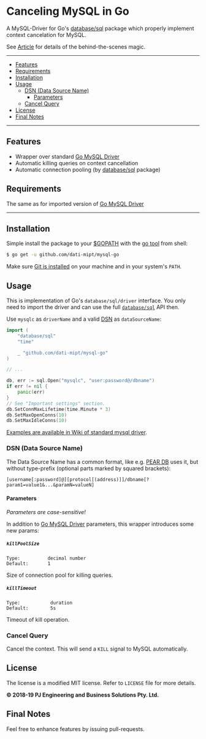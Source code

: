 # Canceling MySQL in Go

A MySQL-Driver for Go's [database/sql](https://golang.org/pkg/database/sql/) package which properly implement context cancelation for MySQL.

See [Article](https://medium.com/@rocketlaunchr.cloud/canceling-mysql-in-go-827ed8f83b30) for details of the behind-the-scenes magic.

---------------------------------------
* [Features](#features)
* [Requirements](#requirements)
* [Installation](#installation)
* [Usage](#usage)
    * [DSN (Data Source Name)](#dsn-data-source-name)
        * [Parameters](#parameters)
    * [Cancel Query](#cancel-query)
* [License](#license)
* [Final Notes](#final-notes)

---------------------------------------

## Features
* Wrapper over standard [Go MySQL Driver](https://github.com/go-sql-driver/mysql)
* Automatic killing queries on context cancellation 
* Automatic connection pooling (by [database/sql](https://golang.org/pkg/database/sql/) package)


## Requirements
The same as for imported version of [Go MySQL Driver](https://github.com/go-sql-driver/mysql)

---------------------------------------

## Installation
Simple install the package to your [$GOPATH](https://github.com/golang/go/wiki/GOPATH "GOPATH") with the [go tool](https://golang.org/cmd/go/ "go command") from shell:
```bash
$ go get -u github.com/dati-mipt/mysql-go
```
Make sure [Git is installed](https://git-scm.com/downloads) on your machine and in your system's `PATH`.

## Usage
This is implementation of Go's `database/sql/driver` interface. You only need to import the driver and can use the full [`database/sql`](https://golang.org/pkg/database/sql/) API then.

Use `mysqlc` as `driverName` and a valid [DSN](#dsn-data-source-name)  as `dataSourceName`:

```go
import (
	"database/sql"
	"time"

	_ "github.com/dati-mipt/mysql-go"
)

// ...

db, err := sql.Open("mysqlc", "user:password@/dbname")
if err != nil {
	panic(err)
}
// See "Important settings" section.
db.SetConnMaxLifetime(time.Minute * 3)
db.SetMaxOpenConns(10)
db.SetMaxIdleConns(10)
```

[Examples are available in Wiki of standard mysql driver](https://github.com/go-sql-driver/mysql/wiki/Examples "Go-MySQL-Driver Examples").

### DSN (Data Source Name)

The Data Source Name has a common format, like e.g. [PEAR DB](http://pear.php.net/manual/en/package.database.db.intro-dsn.php) uses it, but without type-prefix (optional parts marked by squared brackets):
```
[username[:password]@][protocol[(address)]]/dbname[?param1=value1&...&paramN=valueN]
```

#### Parameters
*Parameters are case-sensitive!*

In addition to [Go MySQL Driver](https://github.com/go-sql-driver/mysql) parameters, this wrapper introduces some new params:

##### `killPoolSize`
```
Type:          decimal number
Default:       1
```

Size of connection pool for killing queries.

##### `killTimeout`

```
Type:           duration
Default:        5s
```

Timeout of kill operation.

### Cancel Query

Cancel the context. This will send a `KILL` signal to MySQL automatically.

## License

The license is a modified MIT license. Refer to `LICENSE` file for more details.

**© 2018-19 PJ Engineering and Business Solutions Pty. Ltd.**

## Final Notes

Feel free to enhance features by issuing pull-requests.
